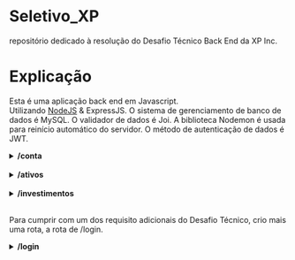 # Seletivo_XP
repositório dedicado à resolução do Desafio Técnico Back End da XP Inc.

# Explicação

Esta é uma aplicação back end em Javascript.</br>
Utilizando [NodeJS](https://https://nodejs.org/en/about/) & ExpressJS.
O sistema de gerenciamento de banco de dados é MySQL.
O validador de dados é Joi.
A biblioteca Nodemon é usada para reinício automático do servidor.
O método de autenticação de dados é JWT.




<details>
    <summary> <strong> /conta </strong> </summary> <br/>

**GET /:codCliente** </br>
Responsável por consultar o saldo do cliente especificado pelo ID:codCliente presente na url, retornando o seguinte objeto:<br/>
```javascript
        {
            "codCliente": 1,    // ID do cliente.
            "saldo": "1475.00"  // saldo do cliente 1.
        }
```
</br>

**POST /saque** </br>
Responsável por descontar um valor X do saldo do cliente. Recebendo o seguinte objeto no body:<br/>
```javascript
        {
            "codCliente": 2, // IDentificador do cliente no database.
            "valor": 74.90  // valor a ser descontado_sacado da conta 2.
        }
```
</br>

**POST /deposito**  </br>
Responsável por depositar um valor X no saldo do cliente. Recebendo o seguinte objeto no body:</br>
```javascript
        {
            "codCliente": 3, // IDentificador do cliente no database.
            "valor": 225.30  // valor a ser depositado na conta 3.
        }
```
</details></br>



<details>
    <summary> <strong> /ativos </strong> </summary> <br/>

**GET /:codAtivo** </br>
Responsável por consultar todas as informações referentes ao ativo identificado na url. </br>
```javascript
        {
            "codAtivo": 65,  // IDentificador do ativo.
            "qtdeAtivo": 49, // quantidade do ativo 65 disponível para venda na corretora.
            "valor": "12.50" // preço de cada ação do ativo 65.
        }
```
</br>

**GET /cliente/:codCliente** </br>
Responsável por consultar todos os ativos que o cliente de ID X, especificado na url, possui naquela corretora, retornando um array de objeto, como por exemplo:</br>
```javascript
        [
            {
                "codCliente": 1,
                "codAtivo": 65,
                "qtdeAtivo": 0,
                "valor": 12.50,
            },
            {
                "codCliente": 1,
                "codAtivo": 73,
                "qtdeAtivo": 10,
                "valor": 2.50
            }
        ]
```
</details></br>

<details>
    <summary> <strong> /investimentos </strong> </summary> <br/>

**POST /vender** </br>
Responsável por vender X ativos de determinado cliente de acordo com sua carteira. Recebe o seguinte objeto no body:</br>
```javascript
        {
            "codCliente": 1, // conta do cliente que vai vender os ativos.
            "codAtivo": 65,  // código do ativo que será vendido.
            "qtdeAtivo": 9  // quantidade de ativos que será vendida.
        }
```
</br>

**POST /comprar** </br>
Responsável por comprar X ações de ativo X por determinado cliente. Recebe o seguinte objeto no body:<br/>
 ```javascript
        {
            "codCliente": 1,  // IDentificador do cliente que realiza a compra.
            "codAtivo": 65,   // IDentificador do ativo sendo comprado.
            "qtdeAtivo": 100  // quantidade de ativos a serem comprados.
        }
```
</details>

</br>

Para cumprir com um dos requisito adicionais do Desafio Técnico, crio mais uma rota, a rota de /login.</br>

<details>
    <summary> <strong> /login </strong> </summary> <br/>

**POST /** </br>
Responsável por verificar a existência de cliente X no sistema da corretora e gerar um token de permissão para transações e navegação dentro da conta. Recebe o seguinte objeto no body::
```javascript
    {
        "email": "joaosilva@gmail.com",
        "password": "12345678"
    }
```
</br>
 E retorna o token:

```javascript
    {
        "token": "eyJhbGciOiJIUzI1NiIsInR5cCI6IkpXVCJ9.eyJlbWFpbCI6ImpvYW9zaWx2YUBnbWFpbC5jb20iLCJzZW5oYSI6IjM0NTU2Nzg4IiwiaWF0IjoxNjU4Njg3NDA2LCJleHAiOjE2NTg2OTEwMDZ9.tgvirutyh2yZRAaJY90TLgDzNNiDwAgfFvzh2AqbPpU"
    }
```

> Este token deve ser utilizado em todas as rotas da aplicação na Key Authorization do Header.


</details>